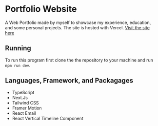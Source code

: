 # Portfolio Website

A Web Portfolio made by myself to showcase my experience, education, and some personal projects.
The site is hosted with Vercel. [Visit the site here](temp)

## Running

To run this program first clone the the repository to your machine and run 
`npm run dev`.

## Languages, Framework, and Packagages

- TypeScript 
- Next.Js 
- Tailwind CSS
- Framer Motion
- React Email
- React Vertical Timeline Component

